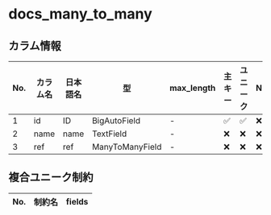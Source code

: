 # docs_many_to_many

## カラム情報

| No. | カラム名 | 日本語名 | 型 | max_length | 主キー | ユニーク | NULL | 選択肢 | リレーション | on_delete |
|---|---|---|---|---|---|---|---|---|---|---|
| 1 | id | ID | BigAutoField | - | ✅ | ✅ | ❌ | - | - | - |
| 2 | name | name | TextField | - | ❌ | ❌ | ❌ | - | - | - |
| 3 | ref | ref | ManyToManyField | - | ❌ | ❌ | ❌ | - | docs_main | - |
## 複合ユニーク制約

| No. | 制約名 | fields |
|---|---|---|
